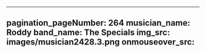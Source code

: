 ------
pagination_pageNumber: 264
musician_name: Roddy
band_name: The Specials
img_src: images/musician2428.3.png
onmouseover_src: 
------